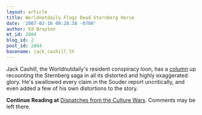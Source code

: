```yaml
---
layout: article
title: Worldnetdaily Flogs Dead Sternberg Horse
date: '2007-02-16 09:28:38 -0700'
author: Ed Brayton
mt_id: 2804
blog_id: 2
post_id: 2804
basename: jack_cashill_th
---
```

Jack Cashill, the Worldnutdaily's resident conspiracy loon, has a [column](http://www.worldnetdaily.com/news/article.asp?ARTICLE_ID=54257) up recounting the Sternberg saga in all its distorted and highly exaggerated glory. He's swallowed every claim in the Souder report uncritically, and even added a few of his own distortions to the story. 

**Continue Reading at** [Dispatches from the Culture Wars](http://scienceblogs.com/dispatches/2007/02/worldnutdaily_flogs_dead_stern.php). Comments may be left there.
